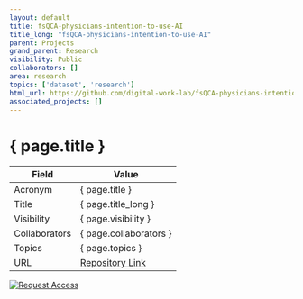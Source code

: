 ```yaml
---
layout: default
title: fsQCA-physicians-intention-to-use-AI
title_long: "fsQCA-physicians-intention-to-use-AI"
parent: Projects
grand_parent: Research
visibility: Public
collaborators: []
area: research
topics: ['dataset', 'research']
html_url: https://github.com/digital-work-lab/fsQCA-physicians-intention-to-use-AI
associated_projects: []
---
```


# { page.title }

Field               | Value
------------------- | ----------------------------------
Acronym             | { page.title }
Title               | { page.title_long }
Visibility          | { page.visibility }
Collaborators       | { page.collaborators }
Topics              | { page.topics }
URL                 | [Repository Link](https://github.com/digital-work-lab/fsQCA-physicians-intention-to-use-AI)

[![Request Access](https://img.shields.io/badge/Request-Access-blue?style=for-the-badge)](https://github.com/digital-work-lab/fsQCA-physicians-intention-to-use-AI/issues/new?assignees=geritwagner&labels=access+request&template=request-repo-access.md&title=%5BAccess+Request%5D+Request+for+access+to+repository)

